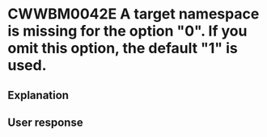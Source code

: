 # CWWBM0042E A target namespace is missing for the option "0". If you omit this option, the default "1" is used.

## Explanation

## User response